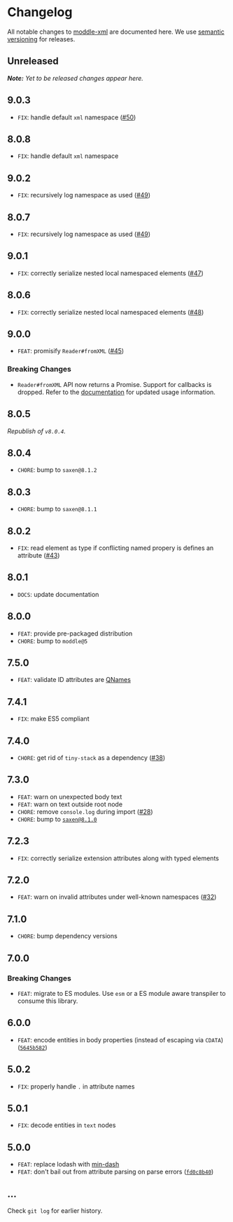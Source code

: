 # Changelog

All notable changes to [moddle-xml](https://github.com/bpmn-io/moddle-xml) are documented here. We use [semantic versioning](http://semver.org/) for releases.

## Unreleased

___Note:__ Yet to be released changes appear here._

## 9.0.3

* `FIX`: handle default `xml` namespace ([#50](https://github.com/bpmn-io/moddle-xml/issues/50))

## 8.0.8

* `FIX`: handle default `xml` namespace

## 9.0.2

* `FIX`: recursively log namespace as used ([#49](https://github.com/bpmn-io/moddle-xml/pull/49))

## 8.0.7

* `FIX`: recursively log namespace as used ([#49](https://github.com/bpmn-io/moddle-xml/pull/49))

## 9.0.1

* `FIX`: correctly serialize nested local namespaced elements ([#47](https://github.com/bpmn-io/moddle-xml/pull/47))

## 8.0.6

* `FIX`: correctly serialize nested local namespaced elements ([#48](https://github.com/bpmn-io/moddle-xml/pull/48))

## 9.0.0

* `FEAT`: promisify `Reader#fromXML` ([#45](https://github.com/bpmn-io/moddle-xml/pull/45))

### Breaking Changes

* `Reader#fromXML` API now returns a Promise. Support for callbacks is dropped. Refer to the [documentation](https://github.com/bpmn-io/moddle-xml#read-xml) for updated usage information.

## 8.0.5

_Republish of `v8.0.4`._

## 8.0.4

* `CHORE`: bump to `saxen@8.1.2`

## 8.0.3

* `CHORE`: bump to `saxen@8.1.1`

## 8.0.2

* `FIX`: read element as type if conflicting named propery is defines an attribute ([#43](https://github.com/bpmn-io/moddle-xml/issues/43))

## 8.0.1

* `DOCS`: update documentation

## 8.0.0

* `FEAT`: provide pre-packaged distribution
* `CHORE`: bump to `moddle@5`

## 7.5.0

* `FEAT`: validate ID attributes are [QNames](http://www.w3.org/TR/REC-xml/#NT-NameChar)

## 7.4.1

* `FIX`: make ES5 compliant

## 7.4.0

* `CHORE`: get rid of `tiny-stack` as a dependency ([#38](https://github.com/bpmn-io/moddle-xml/pull/38))

## 7.3.0

* `FEAT`: warn on unexpected body text
* `FEAT`: warn on text outside root node
* `CHORE`: remove `console.log` during import ([#28](https://github.com/bpmn-io/moddle-xml/issues/28))
* `CHORE`: bump to [`saxen@8.1.0`](https://github.com/nikku/saxen/blob/master/CHANGELOG.md#810)

## 7.2.3

* `FIX`: correctly serialize extension attributes along with typed elements

## 7.2.0

* `FEAT`: warn on invalid attributes under well-known namespaces ([#32](https://github.com/bpmn-io/moddle-xml/issues/32))

## 7.1.0

* `CHORE`: bump dependency versions

## 7.0.0

### Breaking Changes

* `FEAT`: migrate to ES modules. Use `esm` or a ES module aware transpiler to consume this library.

## 6.0.0

* `FEAT`: encode entities in body properties (instead of escaping via `CDATA`) ([`5645b582`](https://github.com/bpmn-io/moddle-xml/commit/5645b5822644a461eba9f3da481362475f040984))

## 5.0.2

* `FIX`: properly handle `.` in attribute names

## 5.0.1

* `FIX`: decode entities in `text` nodes

## 5.0.0

* `FEAT`: replace lodash with [min-dash](https://github.com/bpmn-io/min-dash)
* `FEAT`: don't bail out from attribute parsing on parse errors  ([`fd0c8b40`](https://github.com/bpmn-io/moddle-xml/commit/fd0c8b4084b4d92565dd7d3099e283fbb98f1dd0))

## ...

Check `git log` for earlier history.

